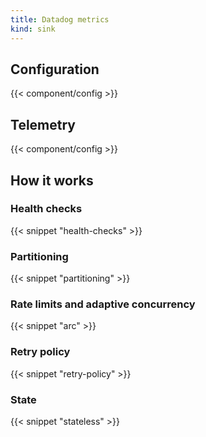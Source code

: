 ```yaml
---
title: Datadog metrics
kind: sink
---
```


## Configuration

{{< component/config >}}

## Telemetry

{{< component/config >}}

## How it works

### Health checks

{{< snippet "health-checks" >}}

### Partitioning

{{< snippet "partitioning" >}}

### Rate limits and adaptive concurrency

{{< snippet "arc" >}}

### Retry policy

{{< snippet "retry-policy" >}}

### State

{{< snippet "stateless" >}}
